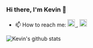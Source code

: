 ### Hi there, I'm Kevin 👋

<!--
**kevnramos/kevnramos** is a ✨ _special_ ✨ repository because its `README.md` (this file) appears on your GitHub profile.

Here are some ideas to get you started:

- 🔭 I’m currently working on ...
- 👯 I’m looking to collaborate on ...
- 🤔 I’m looking for help with ...
- 💬 Ask me about ...
- 😄 Pronouns: ...
- ⚡ Fun fact: ...
- 🌱 I’m currently learning ...
-->

- 📫 How to reach me: [ <img src="https://cdn-icons.flaticon.com/png/512/3536/premium/3536505.png?token=exp=1636785314~hmac=0a57cf4db242d385e888304a0ab7cd1b" width="20"> ](https://www.linkedin.com/in/kevnramos/), [ <img src="https://cdn-icons-png.flaticon.com/512/552/552486.png" alt="drawing" width="20"/> ](mailto:kevdramos1121@gmail.com)



![Kevin's github stats](https://github-readme-stats.vercel.app/api?username=kevnramos&show_icons=true&hide_border=true&theme=tokyonight)